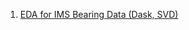 1. [EDA for IMS Bearing Data (Dask, SVD)](https://github.com/amdhiqal/ML/blob/main/EDA/1.%20EDA%20for%20IMS%20Bearing%20Data%20(Dask%2C%20SVD).ipynb)
